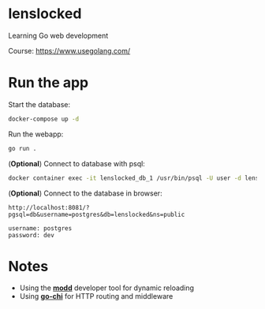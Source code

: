 # lenslocked
Learning Go web development

Course: https://www.usegolang.com/


# Run the app
Start the database:
```bash
docker-compose up -d
```

Run the webapp:
```bash
go run .
```

(**Optional**) Connect to database with psql:
```bash
docker container exec -it lenslocked_db_1 /usr/bin/psql -U user -d lenslocked
```

(**Optional**) Connect to the database in browser: 
```
http://localhost:8081/?pgsql=db&username=postgres&db=lenslocked&ns=public

username: postgres
password: dev
```


# Notes
- Using the **[modd](https://github.com/cortesi/modd)** developer tool for dynamic reloading
- Using **[go-chi](https://github.com/go-chi/chi)** for HTTP routing and middleware